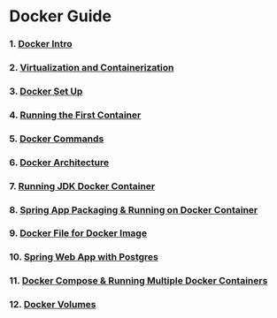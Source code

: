 #
#  Docker Guide

### 1. [Docker Intro](/Docker_Guide/DockerIntro.md)

### 2. [Virtualization and Containerization](/Docker_Guide/Virtualization_Container.md)

### 3. [Docker Set Up](/Docker_Guide/DockerSetup.md)

### 4. [Running the First Container](/Docker_Guide/RunningContainer.md)

### 5. [Docker Commands](/Docker_Guide/RunningContainer.md)

### 6. [Docker Architecture](/Docker_Guide/Docker_Arch.md)

### 7. [Running JDK Docker Container](/Docker_Guide/JDK&SpringAppContainer.md)

### 8. [Spring App Packaging & Running on Docker Container](/Docker_Guide/JDK&SpringAppContainer.md)

### 9.  [Docker File for Docker Image](/dockerpostgres/Dockerfile)

### 10. [Spring Web App with Postgres](/src)

### 11. [Docker Compose & Running Multiple Docker Containers](/Docker_Guide/DockerCompose.md)

### 12. [Docker Volumes](/Docker_Guide/DockerVolumes.md)

